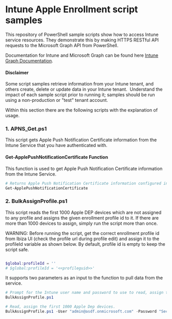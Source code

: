 # Intune Apple Enrollment script samples

This repository of PowerShell sample scripts show how to access Intune service resources.  They demonstrate this by making HTTPS RESTful API requests to the Microsoft Graph API from PowerShell.

Documentation for Intune and Microsoft Graph can be found here [Intune Graph Documentation](https://developer.microsoft.com/en-us/graph/docs/api-reference/beta/resources/intune_graph_overview).

#### Disclaimer
Some script samples retrieve information from your Intune tenant, and others create, delete or update data in your Intune tenant.  Understand the impact of each sample script prior to running it; samples should be run using a non-production or "test" tenant account. 

Within this section there are the following scripts with the explanation of usage.

### 1. APNS_Get.ps1
This script gets Apple Push Notification Certificate information from the Intune Service that you have authenticated with.

#### Get-ApplePushNotificationCertificate Function
This function is used to get Apple Push Notification Certificate information from the Intune Service.

```PowerShell
# Returns Apple Push Notification Certificate information configured in Intune
Get-ApplePushNotificationCertificate

```

### 2. BulkAssignProfile.ps1
This script reads the first 1000 Apple DEP devices which are not assigned to any profile and assigns the given enrollment profile id to it. If there are more than 1000 devices to assign, simply run the script more than once.

WARNING: Before running the script, get the correct enrollment profile id from Ibiza UI (check the profile url during profile edit) and assign it to the profileId variable as shown below. By default, profile id is empty to keep the script safe.

```PowerShell

$global:profileId = ''
# $global:profileId = '<<profileguid>>'

```

It supports two parameters as an input to the function to pull data from the service.

```PowerShell
# Prompt for the Intune user name and password to use to read, assign the first 1000 Apple Dep devices.
BulkAssignProfile.ps1

# Read, assign the first 1000 Apple Dep devices.
BulkAssignProfile.ps1 -User "admin@asdf.onmicrosoft.com" -Password "Secret!"

```
